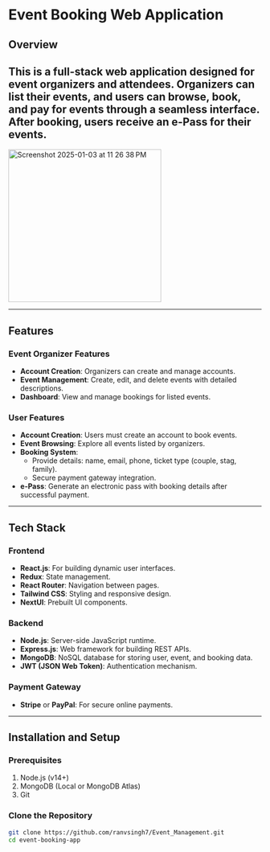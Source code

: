 # **Event Booking Web Application**

## **Overview**
This is a full-stack web application designed for event organizers and attendees. Organizers can list their events, and users can browse, book, and pay for events through a seamless interface. After booking, users receive an e-Pass for their events.
---
<img width="304" alt="Screenshot 2025-01-03 at 11 26 38 PM" src="https://github.com/user-attachments/assets/06be191c-7c08-4ec9-ab86-93dbe6a23031" />

---

## **Features**

### **Event Organizer Features**
- **Account Creation**: Organizers can create and manage accounts.
- **Event Management**: Create, edit, and delete events with detailed descriptions.
- **Dashboard**: View and manage bookings for listed events.

### **User Features**
- **Account Creation**: Users must create an account to book events.
- **Event Browsing**: Explore all events listed by organizers.
- **Booking System**:
  - Provide details: name, email, phone, ticket type (couple, stag, family).
  - Secure payment gateway integration.
- **e-Pass**: Generate an electronic pass with booking details after successful payment.

---

## **Tech Stack**

### **Frontend**
- **React.js**: For building dynamic user interfaces.
- **Redux**: State management.
- **React Router**: Navigation between pages.
- **Tailwind CSS**: Styling and responsive design.
- **NextUI**: Prebuilt UI components.

### **Backend**
- **Node.js**: Server-side JavaScript runtime.
- **Express.js**: Web framework for building REST APIs.
- **MongoDB**: NoSQL database for storing user, event, and booking data.
- **JWT (JSON Web Token)**: Authentication mechanism.

### **Payment Gateway**
- **Stripe** or **PayPal**: For secure online payments.

---

## **Installation and Setup**

### **Prerequisites**
1. Node.js (v14+)
2. MongoDB (Local or MongoDB Atlas)
3. Git

### **Clone the Repository**
```bash
git clone https://github.com/ranvsingh7/Event_Management.git
cd event-booking-app
